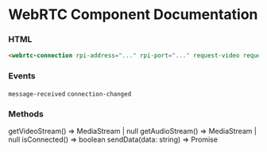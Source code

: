 # WebRTC Component Documentation
### HTML
```html
<webrtc-connection rpi-address="..." rpi-port="..." request-video request-audio></webrtc-connection>
```
### Events
`message-received`
`connection-changed`
### Methods
getVideoStream() => MediaStream | null
getAudioStream() => MediaStream | null
isConnected() => boolean
sendData(data: string) => Promise<void>
